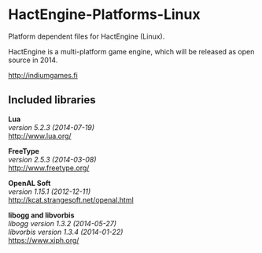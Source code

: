 HactEngine-Platforms-Linux
==========================

Platform dependent files for HactEngine (Linux).

HactEngine is a multi-platform game engine, which will be released as open source in 2014.

http://indiumgames.fi


## Included libraries

**Lua**  
*version 5.2.3 (2014-07-19)*  
http://www.lua.org/

**FreeType**  
*version 2.5.3 (2014-03-08)*  
http://www.freetype.org/

**OpenAL Soft**  
*version 1.15.1 (2012-12-11)*  
http://kcat.strangesoft.net/openal.html

**libogg and libvorbis**  
*libogg version 1.3.2 (2014-05-27)*  
*libvorbis version 1.3.4 (2014-01-22)*  
https://www.xiph.org/
